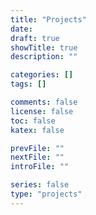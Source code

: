 ```yaml
---
title: "Projects"
date:
draft: true
showTitle: true
description: ""

categories: []
tags: []

comments: false
license: false
toc: false
katex: false

prevFile: ""
nextFile: ""
introFile: ""

series: false
type: "projects"
---
```

